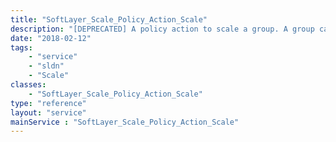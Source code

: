```yaml
---
title: "SoftLayer_Scale_Policy_Action_Scale"
description: "[DEPRECATED] A policy action to scale a group. A group can be scaled to an absolute member number or by a relative amount using a fixed number or a percentage. "
date: "2018-02-12"
tags:
    - "service"
    - "sldn"
    - "Scale"
classes:
    - "SoftLayer_Scale_Policy_Action_Scale"
type: "reference"
layout: "service"
mainService : "SoftLayer_Scale_Policy_Action_Scale"
---
```

